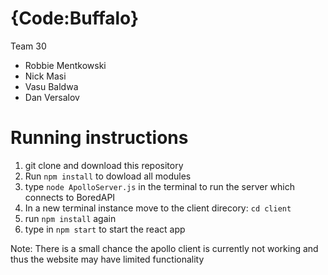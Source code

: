 # {Code:Buffalo}

Team 30

* Robbie Mentkowski
* Nick Masi
* Vasu Baldwa
* Dan Versalov

# Running instructions

1. git clone and download this repository
2. Run `npm install` to dowload all modules
3. type `node ApolloServer.js` in the terminal to run the server which connects to BoredAPI
4. In a new terminal instance move to the client direcory: `cd client`
4. run `npm install` again
5. type in `npm start` to start the react app

Note: There is a small chance the apollo client is currently not working and thus the website may have limited functionality
